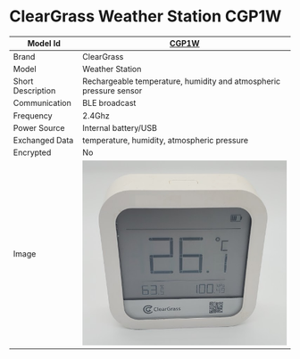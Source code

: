 # ClearGrass Weather Station CGP1W

|Model Id|[CGP1W](https://github.com/theengs/decoder/blob/development/src/devices/CGP1W_json.h)|
|-|-|
|Brand|ClearGrass|
|Model|Weather Station|
|Short Description|Rechargeable temperature, humidity and atmospheric pressure sensor|
|Communication|BLE broadcast|
|Frequency|2.4Ghz|
|Power Source|Internal battery/USB|
|Exchanged Data|temperature, humidity, atmospheric pressure|
|Encrypted|No|
|Image|![CGP1W](./../img/CGP1W.png)|
